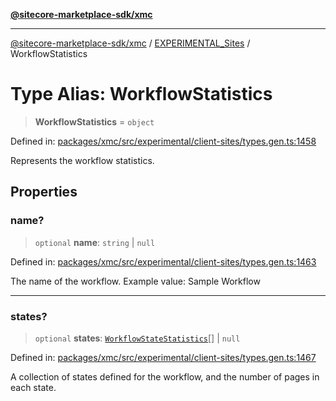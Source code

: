 [**@sitecore-marketplace-sdk/xmc**](../../../../README.md)

***

[@sitecore-marketplace-sdk/xmc](../../../../README.md) / [EXPERIMENTAL\_Sites](../README.md) / WorkflowStatistics

# Type Alias: WorkflowStatistics

> **WorkflowStatistics** = `object`

Defined in: [packages/xmc/src/experimental/client-sites/types.gen.ts:1458](https://github.com/Sitecore/marketplace-sdk/blob/main/packages/xmc/src/experimental/client-sites/types.gen.ts#L1458)

Represents the workflow statistics.

## Properties

### name?

> `optional` **name**: `string` \| `null`

Defined in: [packages/xmc/src/experimental/client-sites/types.gen.ts:1463](https://github.com/Sitecore/marketplace-sdk/blob/main/packages/xmc/src/experimental/client-sites/types.gen.ts#L1463)

The name of the workflow.
Example value: Sample Workflow

***

### states?

> `optional` **states**: [`WorkflowStateStatistics`](WorkflowStateStatistics.md)[] \| `null`

Defined in: [packages/xmc/src/experimental/client-sites/types.gen.ts:1467](https://github.com/Sitecore/marketplace-sdk/blob/main/packages/xmc/src/experimental/client-sites/types.gen.ts#L1467)

A collection of states defined for the workflow, and the number of pages in each state.
